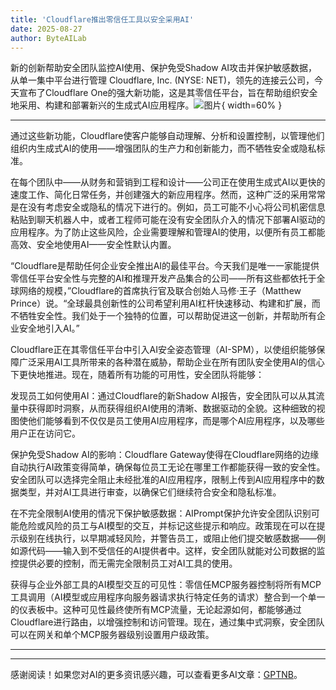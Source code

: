 ```yaml
---
title: 'Cloudflare推出零信任工具以安全采用AI'
date: 2025-08-27
author: ByteAILab
---
```


新的创新帮助安全团队监控AI使用、保护免受Shadow AI攻击并保护敏感数据，从单一集中平台进行管理
Cloudflare, Inc. (NYSE: NET)，领先的连接云公司，今天宣布了Cloudflare One的强大新功能，这是其零信任平台，旨在帮助组织安全地采用、构建和部署新兴的生成式AI应用程序。![图片](https://ai-techpark.com/wp-content/uploads/Cloudflare-Launches.jpg){ width=60% }

---
通过这些新功能，Cloudflare使客户能够自动理解、分析和设置控制，以管理他们组织内生成式AI的使用——增强团队的生产力和创新能力，而不牺牲安全或隐私标准。

在每个团队中——从财务和营销到工程和设计——公司正在使用生成式AI以更快的速度工作、简化日常任务，并创建强大的新应用程序。然而，这种广泛的采用常常是在没有考虑安全或隐私的情况下进行的。例如，员工可能不小心将公司机密信息粘贴到聊天机器人中，或者工程师可能在没有安全团队介入的情况下部署AI驱动的应用程序。为了防止这些风险，企业需要理解和管理AI的使用，以便所有员工都能高效、安全地使用AI——安全性默认内置。

“Cloudflare是帮助任何企业安全推出AI的最佳平台。今天我们是唯一一家能提供零信任平台安全性与完整的AI和推理开发产品集合的公司——所有这些都依托于全球网络的规模，”Cloudflare的首席执行官及联合创始人马修·王子（Matthew Prince）说。“全球最具创新性的公司希望利用AI杠杆快速移动、构建和扩展，而不牺牲安全性。我们处于一个独特的位置，可以帮助促进这一创新，并帮助所有企业安全地引入AI。”

Cloudflare正在其零信任平台中引入AI安全姿态管理（AI-SPM），以使组织能够保障广泛采用AI工具所带来的各种潜在威胁，帮助企业在所有团队安全使用AI的信心下更快地推进。现在，随着所有功能的可用性，安全团队将能够：

发现员工如何使用AI：通过Cloudflare的新Shadow AI报告，安全团队可以从其流量中获得即时洞察，从而获得组织AI使用的清晰、数据驱动的全貌。这种细致的视图使他们能够看到不仅仅是员工使用AI应用程序，而是哪个AI应用程序，以及哪些用户正在访问它。

保护免受Shadow AI的影响：Cloudflare Gateway使得在Cloudflare网络的边缘自动执行AI政策变得简单，确保每位员工无论在哪里工作都能获得一致的安全性。安全团队可以选择完全阻止未经批准的AI应用程序，限制上传到AI应用程序中的数据类型，并对AI工具进行审查，以确保它们继续符合安全和隐私标准。

在不完全限制AI使用的情况下保护敏感数据：AIPrompt保护允许安全团队识别可能危险或风险的员工与AI模型的交互，并标记这些提示和响应。政策现在可以在提示级别在线执行，以早期减轻风险，并警告员工，或阻止他们提交敏感数据——例如源代码——输入到不受信任的AI提供者中。这样，安全团队就能对公司数据的监控提供必要的控制，而无需完全限制员工对AI工具的使用。

获得与企业外部工具的AI模型交互的可见性：零信任MCP服务器控制将所有MCP工具调用（AI模型或应用程序向服务器请求执行特定任务的请求）整合到一个单一的仪表板中。这种可见性最终使所有MCP流量，无论起源如何，都能够通过Cloudflare进行路由，以增强控制和访问管理。现在，通过集中式洞察，安全团队可以在网关和单个MCP服务器级别设置用户级政策。

--- 
---
感谢阅读！如果您对AI的更多资讯感兴趣，可以查看更多AI文章：[GPTNB](https://gptnb.com)。